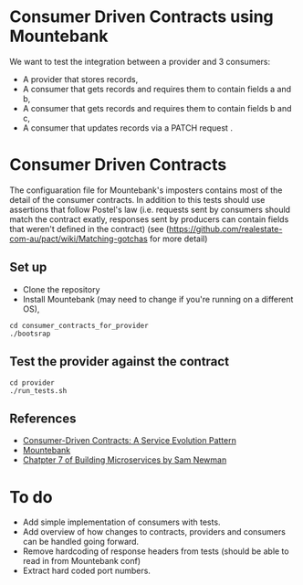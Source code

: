 # Consumer Driven Contracts using Mountebank
We want to test the integration between a provider and 3 consumers:
* A provider that stores records,
* A consumer that gets records and requires them to contain fields a and b,
* A consumer that gets records and requires them to contain fields b and c,
* A consumer that updates records via a PATCH request .

# Consumer Driven Contracts
The configuaration file for Mountebank's imposters contains most of the
detail of the consumer contracts.  In addition to this tests should use
assertions that follow Postel's law
(i.e. requests sent by consumers should match the contract exatly, responses sent
by producers can contain fields that weren't defined in the contract) (see
(https://github.com/realestate-com-au/pact/wiki/Matching-gotchas for more detail)

## Set up
* Clone the repository
* Install Mountebank (may need to change if you're running on a different OS),
```
cd consumer_contracts_for_provider
./bootsrap
```

## Test the provider against the contract
```
cd provider
./run_tests.sh
```
## References
* [Consumer-Driven Contracts: A Service Evolution Pattern](http://martinfowler.com/articles/consumerDrivenContracts.html)
* [Mountebank](http://www.mbtest.org)
* [Chatpter 7 of Building Microservices by Sam Newman](http://shop.oreilly.com/product/0636920033158.do)

# To do
* Add simple implementation of consumers with tests.
* Add overview of how changes to contracts, providers and consumers can
  be handled going forward.
* Remove hardcoding of response headers from tests (should be able to read
  in from Mountebank conf)
* Extract hard coded port numbers.
